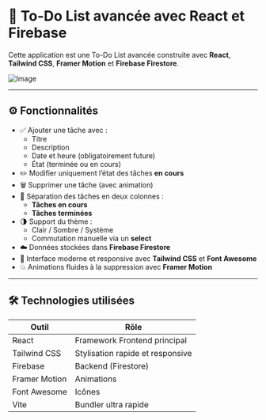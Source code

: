 # 📝 To-Do List avancée avec React et Firebase

Cette application est une To-Do List avancée construite avec **React**, **Tailwind CSS**, **Framer Motion** et **Firebase Firestore**.

![Image](https://github.com/user-attachments/assets/efaf8662-34b9-4af4-9a2f-64b08dd3378c)

---

## ⚙️ Fonctionnalités

- ✅ Ajouter une tâche avec :
  - Titre
  - Description
  - Date et heure (obligatoirement future)
  - État (terminée ou en cours)
- ✏️ Modifier uniquement l’état des tâches **en cours**
- 🗑️ Supprimer une tâche (avec animation)
- 📂 Séparation des tâches en deux colonnes :
  - **Tâches en cours**
  - **Tâches terminées**
- 🌗 Support du thème :
  - Clair / Sombre / Système
  - Commutation manuelle via un **select**
- ☁️ Données stockées dans **Firebase Firestore**
- 🎨 Interface moderne et responsive avec **Tailwind CSS** et **Font Awesome**
- 💥 Animations fluides à la suppression avec **Framer Motion**

---

## 🛠️ Technologies utilisées

| Outil            | Rôle                              |
|------------------|-----------------------------------|
| React            | Framework Frontend principal      |
| Tailwind CSS     | Stylisation rapide et responsive  |
| Firebase         | Backend (Firestore)               |
| Framer Motion    | Animations                        |
| Font Awesome     | Icônes                            |
| Vite             | Bundler ultra rapide              |



